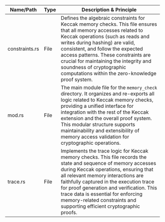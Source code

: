| Name/Path                | Type      | Description & Principle                                                                                                                                                                                                                                                                                                                                                                                                                                                                                                 |
|--------------------------|-----------|--------------------------------------------------------------------------------------------------------------------------------------------------------------------------------------------------------------------------------------------------------------------------------------------------------------------------------------------------------------------------------------------------------------------------------------------------------------------------------------------------------------------------|
| constraints.rs           | File      | Defines the algebraic constraints for Keccak memory checks. This file ensures that all memory accesses related to Keccak operations (such as reads and writes during hashing) are valid, consistent, and follow the expected access patterns. These constraints are crucial for maintaining the integrity and soundness of cryptographic computations within the zero-knowledge proof system.                                      |
| mod.rs                   | File      | The main module file for the `memory_check` directory. It organizes and re-exports all logic related to Keccak memory checks, providing a unified interface for integration with the rest of the Keccak extension and the overall proof system. This modular structure supports maintainability and extensibility of memory access validation for cryptographic operations.                                  |
| trace.rs                 | File      | Implements the trace logic for Keccak memory checks. This file records the state and sequence of memory accesses during Keccak operations, ensuring that all relevant memory interactions are faithfully captured in the execution trace for proof generation and verification. This trace data is essential for enforcing memory-related constraints and supporting efficient cryptographic proofs.         |
